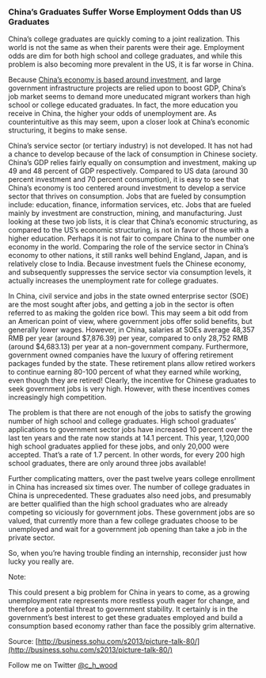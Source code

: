 ### China’s Graduates Suffer Worse Employment Odds than US Graduates

China’s college graduates are quickly coming to a joint realization. This world is not the same as when their parents were their age. Employment odds are dim for both high school and college graduates, and while this problem is also becoming more prevalent in the US, it is far worse in China.

Because [China’s economy is based around investment](https://medium.com/chinas-economy/8f3a4e500d81), and large government infrastructure projects are relied upon to boost GDP, China’s job market seems to demand more uneducated migrant workers than high school or college educated graduates. In fact, the more education you receive in China, the higher your odds of unemployment are. As counterintuitive as this may seem, upon a closer look at China’s economic structuring, it begins to make sense.

China’s service sector (or tertiary industry) is not developed. It has not had a chance to develop because of the lack of consumption in Chinese society. China’s GDP relies fairly equally on consumption and investment, making up 49 and 48 percent of GDP respectively. Compared to US data (around 30 percent investment and 70 percent consumption), it is easy to see that China’s economy is too centered around investment to develop a service sector that thrives on consumption. Jobs that are fueled by consumption include: education, finance, information services, etc. Jobs that are fueled mainly by investment are construction, mining, and manufacturing. Just looking at these two job lists, it is clear that China’s economic structuring, as compared to the US’s economic structuring, is not in favor of those with a higher education. Perhaps it is not fair to compare China to the number one economy in the world. Comparing the role of the service sector in China’s economy to other nations, it still ranks well behind England, Japan, and is relatively close to India. Because investment fuels the Chinese economy, and subsequently suppresses the service sector via consumption levels, it actually increases the unemployment rate for college graduates.

In China, civil service and jobs in the state owned enterprise sector (SOE) are the most sought after jobs, and getting a job in the sector is often referred to as making the golden rice bowl. This may seem a bit odd from an American point of view, where government jobs offer solid benefits, but generally lower wages. However, in China, salaries at SOEs average 48,357 RMB per year (around $7,876.39) per year, compared to only 28,752 RMB (around $4,683.13) per year at a non-government company. Furthermore, government owned companies have the luxury of offering retirement packages funded by the state. These retirement plans allow retired workers to continue earning 80-100 percent of what they earned while working, even though they are retired! Clearly, the incentive for Chinese graduates to seek government jobs is very high. However, with these incentives comes increasingly high competition.

The problem is that there are not enough of the jobs to satisfy the growing number of high school and college graduates. High school graduates’ applications to government sector jobs have increased 10 percent over the last ten years and the rate now stands at 14.1 percent. This year, 1,120,000 high school graduates applied for these jobs, and only 20,000 were accepted. That’s a rate of 1.7 percent. In other words, for every 200 high school graduates, there are only around three jobs available!

Further complicating matters, over the past twelve years college enrollment in China has increased six times over. The number of college graduates in China is unprecedented. These graduates also need jobs, and presumably are better qualified than the high school graduates who are already competing so viciously for government jobs. These government jobs are so valued, that currently more than a few college graduates choose to be unemployed and wait for a government job opening than take a job in the private sector.

So, when you’re having trouble finding an internship, reconsider just how lucky you really are.

Note:

This could present a big problem for China in years to come, as a growing unemployment rate represents more restless youth eager for change, and therefore a potential threat to government stability. It certainly is in the government’s best interest to get these graduates employed and build a consumption based economy rather than face the possibly grim alternative.

Source: [http://business.sohu.com/s2013/picture-talk-80/](http://business.sohu.com/s2013/picture-talk-80/)

Follow me on Twitter [@c_h_wood](https://twitter.com/C_H_Wood)
